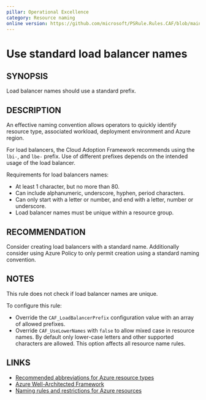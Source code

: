 ```yaml
---
pillar: Operational Excellence
category: Resource naming
online version: https://github.com/microsoft/PSRule.Rules.CAF/blob/main/docs/rules/en/CAF.Name.LoadBalancer.md
---
```


# Use standard load balancer names

## SYNOPSIS

Load balancer names should use a standard prefix.

## DESCRIPTION

An effective naming convention allows operators to quickly identify resource type, associated workload,
deployment environment and Azure region.

For load balancers, the Cloud Adoption Framework recommends using the `lbi-`, and `lbe-` prefix.
Use of different prefixes depends on the intended usage of the load balancer.

Requirements for load balancers names:

- At least 1 character, but no more than 80.
- Can include alphanumeric, underscore, hyphen, period characters.
- Can only start with a letter or number, and end with a letter, number or underscore.
- Load balancer names must be unique within a resource group.

## RECOMMENDATION

Consider creating load balancers with a standard name.
Additionally consider using Azure Policy to only permit creation using a standard naming convention.

## NOTES

This rule does not check if load balancer names are unique.

To configure this rule:

- Override the `CAF_LoadBalancerPrefix` configuration value with an array of allowed prefixes.
- Override `CAF_UseLowerNames` with `false` to allow mixed case in resource names.
By default only lower-case letters and other supported characters are allowed.
This option affects all resource name rules.

## LINKS

- [Recommended abbreviations for Azure resource types](https://docs.microsoft.com/azure/cloud-adoption-framework/ready/azure-best-practices/resource-abbreviations)
- [Azure Well-Architected Framework](https://docs.microsoft.com/en-gb/azure/architecture/framework/devops/app-design#tagging-and-resource-naming)
- [Naming rules and restrictions for Azure resources](https://docs.microsoft.com/en-us/azure/azure-resource-manager/management/resource-name-rules)

